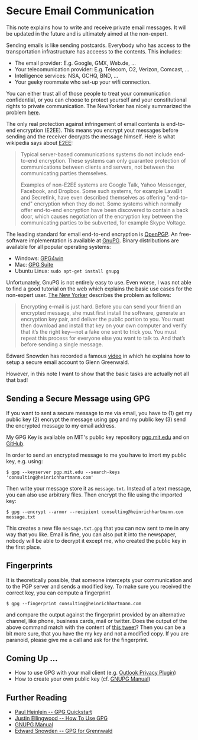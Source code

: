 # Secure Email Communication

This note explains how to write and receive private email messages.
It will be updated in the future and is ultimately aimed at the
non-expert.

Sending emails is like sending postcards. Everybody who has access to
the transportation infrastructure has acceess to the contents. This
includes:

* The email provider: E.g. Google, GMX, Web.de, ...
* Your telecomunication provider: E.g. Telecom, O2, Verizon, Comcast, ...
* Intelligence services: NSA, GCHQ, BND, ...
* Your geeky roommate who set-up your wifi connection.

You can either trust all of those people to treat your communication
confidential, or you can choose to protect yourself and your
constitutional rights to private communication.  The NewYorker has
nicely summarized the problem
[here](http://www.newyorker.com/tech/elements/the-daunting-challenge-of-secure-e-mail).

The only real protection against infringement of email contents is
end-to-end encryption (E2EE). This means you encrypt yout messages
before sending and the receiver decrypts the message himself.  Here is
what wikipedia says about
[E2EE](http://en.wikipedia.org/wiki/End-to-end_encryption):

> Typical server-based communications systems do not include
> end-to-end encryption. These systems can only guarantee protection of
> communications between clients and servers, not between the
> communicating parties themselves.
>
> Examples of non-E2EE systems are
> Google Talk, Yahoo Messenger, Facebook, and Dropbox. Some such
> systems, for example LavaBit and SecretInk, have even described
> themselves as offering "end-to-end" encryption when they do not. Some
> systems which normally offer end-to-end encryption have been
> discovered to contain a back door, which causes negotiation of the
> encryption key between the communicating parties to be subverted, for
> example Skype Voltage.

The leading standard for email end-to-end encryption is
[OpenPGP](http://en.wikipedia.org/wiki/Pretty_Good_Privacy#OpenPGP).
An free-software implementation is available at [GnuPG](https://www.gnupg.org/).
Binary distributions are available for all popular operating systems:

- Windows: [GPG4win](http://www.gpg4win.org/index.html)
- Mac: [GPG Suite](https://gpgtools.org/gpgsuite.html)
- Ubuntu Linux: `sudo apt-get install gnupg`

Unfortunately, GnuPG is not entirely easy to use.
Even worse, I was not able to find a good tutorial on the web which explains the basic use cases for the non-expert user.
[The New
Yorker](http://www.newyorker.com/tech/elements/the-daunting-challenge-of-secure-e-mail)
describes the problem as follows:

> Encrypting e-mail is just hard. Before you can send your friend an encrypted message, she must first install the software, generate an encryption key pair, and deliver the public portion to you. You must then download and install that key on your own computer and verify that it’s the right key—not a fake one sent to trick you. You must repeat this process for everyone else you want to talk to. And that’s before sending a single message.

Edward Snowden has recorded a famous
[video](http://vimeo.com/56881481) in which he explains how to setup a
secure email account to Glenn Greenwald.

However, in this note I want to show that the basic tasks are actually not all that bad!

## Sending a Secure Message using GPG

If you want to sent a secure message to me via email, you have to (1)
get my public key (2) encrypt the message using gpg and my public key
(3) send the encrypted message to my email address.

My GPG Key is available on MIT's public key repository [pgp.mit.edu](http://pgp.mit.edu/pks/lookup?op=get&search=0xBC5BECF3C359B5C2)
and on [GitHub](https://gist.github.com/HeinrichHartmann/b21454a20c6e103d1365).

In order to send an encrypted message to me you have to imort my public key, e.g. using:

    $ gpg --keyserver pgp.mit.edu --search-keys 'consulting@heinrichhartmann.com'

Then write your message store it as `message.txt`. Instead of a text
message, you can also use arbitrary files. Then encrypt the file
using the imported key:

    $ gpg --encrypt --armor --recipient consulting@heinrichhartmann.com message.txt

This creates a new file `message.txt.gpg` that you can now sent to me
in any way that you like. Email is fine, you can also put it into the
newspaper, nobody will be able to decrypt it except me, who created
the public key in the first place.

## Fingerprints

It is theoretically possible, that someone intercepts your
communication and to the PGP server and sends a modified key. To make
sure you received the correct key, you can compute a fingerprint

    $ gpg --fingerprint consulting@heinrichhartmann.com

and compare the output against the fingerprint provided by an
alternative channel, like phone, business cards, mail or twitter.
Does the output of the above command match with the content of [this
tweet](https://twitter.com/HeinrichHartman/status/534009605567688705)?
Then you can be a bit more sure, that you have the my key and not a
modified copy. If you are paranoid, please give me a call and ask for
the fingerprint.

## Coming Up ...

* How to use GPG with your mail client (e.g. [Outlook Privacy Plugin](https://github.com/dejavusecurity/OutlookPrivacyPlugin))
* How to create your own public key (cf. [GNUPG Manual](https://www.gnupg.org/gph/en/manual.html))


## Further Reading
* [Paul Heinlein -- GPG Quickstart](https://www.madboa.com/geek/gpg-quickstart/)
* [Justin Ellingwood -- How To Use GPG](https://www.digitalocean.com/community/tutorials/how-to-use-gpg-to-encrypt-and-sign-messages-on-an-ubuntu-12-04-vps)
* [GNUPG Manual](https://www.gnupg.org/gph/en/manual.html)
* [Edward Snowden -- GPG for Grennwald](http://vimeo.com/56881481)
